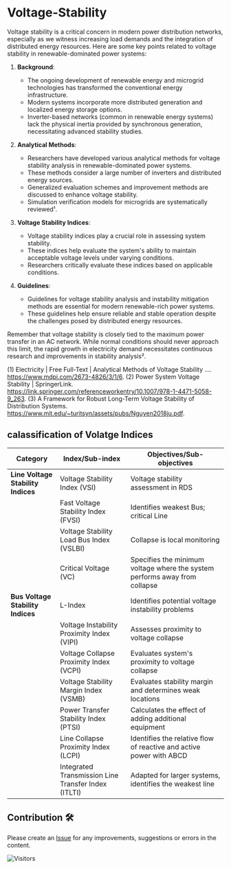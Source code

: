 # Voltage-Stability



Voltage stability is a critical concern in modern power distribution networks, especially as we witness increasing load demands and the integration of distributed energy resources. Here are some key points related to voltage stability in renewable-dominated power systems:

1. **Background**:
   - The ongoing development of renewable energy and microgrid technologies has transformed the conventional energy infrastructure.
   - Modern systems incorporate more distributed generation and localized energy storage options.
   - Inverter-based networks (common in renewable energy systems) lack the physical inertia provided by synchronous generation, necessitating advanced stability studies.

2. **Analytical Methods**:
   - Researchers have developed various analytical methods for voltage stability analysis in renewable-dominated power systems.
   - These methods consider a large number of inverters and distributed energy sources.
   - Generalized evaluation schemes and improvement methods are discussed to enhance voltage stability.
   - Simulation verification models for microgrids are systematically reviewed¹.

3. **Voltage Stability Indices**:
   - Voltage stability indices play a crucial role in assessing system stability.
   - These indices help evaluate the system's ability to maintain acceptable voltage levels under varying conditions.
   - Researchers critically evaluate these indices based on applicable conditions.

4. **Guidelines**:
   - Guidelines for voltage stability analysis and instability mitigation methods are essential for modern renewable-rich power systems.
   - These guidelines help ensure reliable and stable operation despite the challenges posed by distributed energy resources.

Remember that voltage stability is closely tied to the maximum power transfer in an AC network. While normal conditions should never approach this limit, the rapid growth in electricity demand necessitates continuous research and improvements in stability analysis².


(1) Electricity | Free Full-Text | Analytical Methods of Voltage Stability .... https://www.mdpi.com/2673-4826/3/1/6.
(2) Power System Voltage Stability | SpringerLink. https://link.springer.com/referenceworkentry/10.1007/978-1-4471-5058-9_263.
(3) A Framework for Robust Long-Term Voltage Stability of Distribution Systems. https://www.mit.edu/~turitsyn/assets/pubs/Nguyen2018ju.pdf.

## calassification of Volatge Indices



| Category                         | Index/Sub-index                           | Objectives/Sub-objectives                                       |
|----------------------------------|-------------------------------------------|----------------------------------------------------------------|
| **Line Voltage Stability Indices** | Voltage Stability Index (VSI)             | Voltage stability assessment in RDS                            |
|                                  | Fast Voltage Stability Index (FVSI)       | Identifies weakest Bus; critical Line                          |
|                                  | Voltage Stability Load Bus Index (VSLBI)  | Collapse is local monitoring                                   |
|                                  | Critical Voltage (VC)                     | Specifies the minimum voltage where the system performs away from collapse |
| **Bus Voltage Stability Indices**  | L-Index                                   | Identifies potential voltage instability problems              |
|                                  | Voltage Instability Proximity Index (VIPI)| Assesses proximity to voltage collapse                         |
|                                  | Voltage Collapse Proximity Index (VCPI)   | Evaluates system's proximity to voltage collapse               |
|                                  | Voltage Stability Margin Index (VSMB)     | Evaluates stability margin and determines weak locations       |
|                                  | Power Transfer Stability Index (PTSI)     | Calculates the effect of adding additional equipment           |
|                                  | Line Collapse Proximity Index (LCPI)      | Identifies the relative flow of reactive and active power with ABCD |
|                                  | Integrated Transmission Line Transfer Index (ITLTI) | Adapted for larger systems, identifies the weakest line        |





## Contribution 🛠️

Please create an [Issue](https://github.com/sofyansurung/Voltage-Stability/issues) for any improvements, suggestions or errors in the content.

![Visitors](https://api.visitorbadge.io/api/visitors?path=https%3A%2F%2Fgithub.com%2Fop1i%2FVoltage-Stability&label=Visitor&countColor=%23263759)

